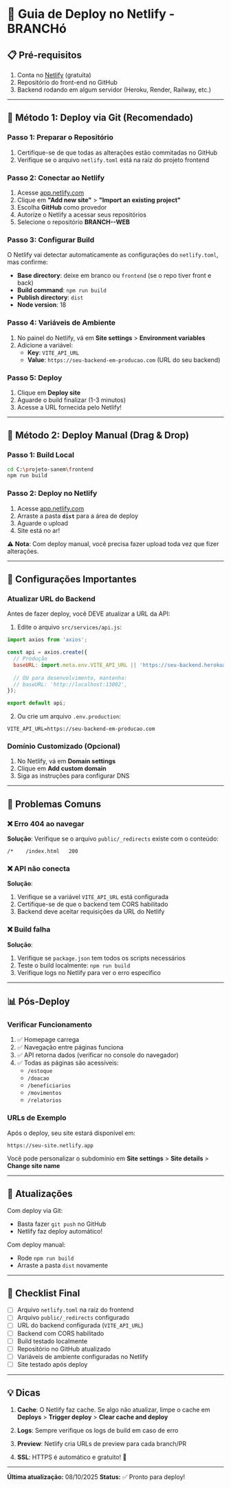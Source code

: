 # 🚀 Guia de Deploy no Netlify - BRANCHó

## 📋 Pré-requisitos

1. Conta no [Netlify](https://www.netlify.com/) (gratuita)
2. Repositório do front-end no GitHub
3. Backend rodando em algum servidor (Heroku, Render, Railway, etc.)

---

## 🎯 Método 1: Deploy via Git (Recomendado)

### Passo 1: Preparar o Repositório

1. Certifique-se de que todas as alterações estão commitadas no GitHub
2. Verifique se o arquivo `netlify.toml` está na raiz do projeto frontend

### Passo 2: Conectar ao Netlify

1. Acesse [app.netlify.com](https://app.netlify.com/)
2. Clique em **"Add new site"** > **"Import an existing project"**
3. Escolha **GitHub** como provedor
4. Autorize o Netlify a acessar seus repositórios
5. Selecione o repositório **BRANCH--WEB**

### Passo 3: Configurar Build

O Netlify vai detectar automaticamente as configurações do `netlify.toml`, mas confirme:

- **Base directory**: deixe em branco ou `frontend` (se o repo tiver front e back)
- **Build command**: `npm run build`
- **Publish directory**: `dist`
- **Node version**: 18

### Passo 4: Variáveis de Ambiente

1. No painel do Netlify, vá em **Site settings** > **Environment variables**
2. Adicione a variável:
   - **Key**: `VITE_API_URL`
   - **Value**: `https://seu-backend-em-producao.com` (URL do seu backend)

### Passo 5: Deploy

1. Clique em **Deploy site**
2. Aguarde o build finalizar (1-3 minutos)
3. Acesse a URL fornecida pelo Netlify!

---

## 🎯 Método 2: Deploy Manual (Drag & Drop)

### Passo 1: Build Local

```bash
cd C:\projeto-sanem\frontend
npm run build
```

### Passo 2: Deploy no Netlify

1. Acesse [app.netlify.com](https://app.netlify.com/)
2. Arraste a pasta **`dist`** para a área de deploy
3. Aguarde o upload
4. Site está no ar!

⚠️ **Nota**: Com deploy manual, você precisa fazer upload toda vez que fizer alterações.

---

## 🔧 Configurações Importantes

### Atualizar URL do Backend

Antes de fazer deploy, você DEVE atualizar a URL da API:

1. Edite o arquivo `src/services/api.js`:

```javascript
import axios from 'axios';

const api = axios.create({
  // Produção
  baseURL: import.meta.env.VITE_API_URL || 'https://seu-backend.herokuapp.com',
  
  // OU para desenvolvimento, mantenha:
  // baseURL: 'http://localhost:13002',
});

export default api;
```

2. Ou crie um arquivo `.env.production`:

```
VITE_API_URL=https://seu-backend-em-producao.com
```

### Domínio Customizado (Opcional)

1. No Netlify, vá em **Domain settings**
2. Clique em **Add custom domain**
3. Siga as instruções para configurar DNS

---

## 🐛 Problemas Comuns

### ❌ Erro 404 ao navegar

**Solução**: Verifique se o arquivo `public/_redirects` existe com o conteúdo:
```
/*    /index.html   200
```

### ❌ API não conecta

**Solução**: 
1. Verifique se a variável `VITE_API_URL` está configurada
2. Certifique-se de que o backend tem CORS habilitado
3. Backend deve aceitar requisições da URL do Netlify

### ❌ Build falha

**Solução**:
1. Verifique se `package.json` tem todos os scripts necessários
2. Teste o build localmente: `npm run build`
3. Verifique logs no Netlify para ver o erro específico

---

## 📊 Pós-Deploy

### Verificar Funcionamento

1. ✅ Homepage carrega
2. ✅ Navegação entre páginas funciona
3. ✅ API retorna dados (verificar no console do navegador)
4. ✅ Todas as páginas são acessíveis:
   - `/estoque`
   - `/doacao`
   - `/beneficiarios`
   - `/movimentos`
   - `/relatorios`

### URLs de Exemplo

Após o deploy, seu site estará disponível em:
```
https://seu-site.netlify.app
```

Você pode personalizar o subdomínio em **Site settings** > **Site details** > **Change site name**

---

## 🔄 Atualizações

Com deploy via Git:
- Basta fazer `git push` no GitHub
- Netlify faz deploy automático!

Com deploy manual:
- Rode `npm run build`
- Arraste a pasta `dist` novamente

---

## 📝 Checklist Final

- [ ] Arquivo `netlify.toml` na raiz do frontend
- [ ] Arquivo `public/_redirects` configurado
- [ ] URL do backend configurada (`VITE_API_URL`)
- [ ] Backend com CORS habilitado
- [ ] Build testado localmente
- [ ] Repositório no GitHub atualizado
- [ ] Variáveis de ambiente configuradas no Netlify
- [ ] Site testado após deploy

---

## 💡 Dicas

1. **Cache**: O Netlify faz cache. Se algo não atualizar, limpe o cache em **Deploys** > **Trigger deploy** > **Clear cache and deploy**

2. **Logs**: Sempre verifique os logs de build em caso de erro

3. **Preview**: Netlify cria URLs de preview para cada branch/PR

4. **SSL**: HTTPS é automático e gratuito! 🎉

---

**Última atualização:** 08/10/2025
**Status:** ✅ Pronto para deploy!

